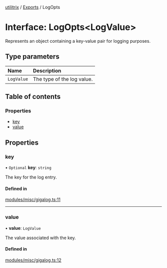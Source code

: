 [utilitrix](../README.md) / [Exports](../modules.md) / LogOpts

# Interface: LogOpts<LogValue\>

Represents an object containing a key-value pair for logging purposes.

## Type parameters

| Name | Description |
| :------ | :------ |
| `LogValue` | The type of the log value. |

## Table of contents

### Properties

- [key](LogOpts.md#key)
- [value](LogOpts.md#value)

## Properties

### key

• `Optional` **key**: `string`

The key for the log entry.

#### Defined in

[modules/misc/gigalog.ts:11](https://github.com/angelplusultra/utilitrix/blob/9d73b51/src/modules/misc/gigalog.ts#L11)

___

### value

• **value**: `LogValue`

The value associated with the key.

#### Defined in

[modules/misc/gigalog.ts:12](https://github.com/angelplusultra/utilitrix/blob/9d73b51/src/modules/misc/gigalog.ts#L12)
